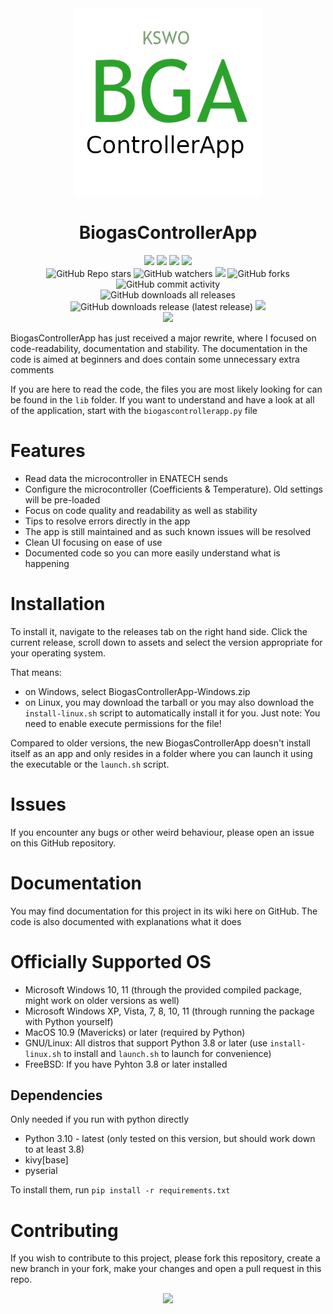 <div id="title" align="center">
    <img src="./BiogasControllerAppLogo.png" width="300">
    <h1>BiogasControllerApp</h1>
</div>

<div id="badges" align="center">
    <img src="https://img.shields.io/github/license/janishutz/BiogasControllerApp.svg">
    <img src="https://img.shields.io/github/repo-size/janishutz/BiogasControllerApp.svg">
    <img src="https://img.shields.io/github/languages/top/janishutz/BiogasControllerApp">
    <img src="https://img.shields.io/github/directory-file-count/janishutz/BiogasControllerApp.svg">
    <br>
    <img alt="GitHub Repo stars" src="https://img.shields.io/github/stars/janishutz/BiogasControllerApp">
    <img alt="GitHub watchers" src="https://img.shields.io/github/watchers/janishutz/BiogasControllerApp">
    <img src="https://img.shields.io/github/issues-pr-raw/janishutz/BiogasControllerApp">
    <img alt="GitHub forks" src="https://img.shields.io/github/forks/janishutz/BiogasControllerApp">
    <img alt="GitHub commit activity" src="https://img.shields.io/github/commit-activity/m/janishutz/BiogasControllerApp">
    <br>
    <img alt="GitHub downloads all releases" src="https://img.shields.io/github/downloads/janishutz/BiogasControllerApp/total?label=Downloads (total)">
    <img alt="GitHub downloads release (latest release)" src="https://img.shields.io/github/downloads/janishutz/BiogasControllerApp/latest/total?label=Downloads (latest)">
    <img src="https://img.shields.io/github/release/janishutz/BiogasControllerApp.svg">
</div>

<div id="donate" align="center">
    <a href="https://store.janishutz.com/donate" target="_blank"><img src="https://store-cdn.janishutz.com/static/support-me.jpg" width="150px"></a>
</div>

BiogasControllerApp has just received a major rewrite, where I focused on code-readability, documentation and stability. The documentation in the code is aimed at beginners and does contain some unnecessary extra comments

If you are here to read the code, the files you are most likely looking for can be found in the `lib` folder. If you want to understand and have a look at all of the application, start with the `biogascontrollerapp.py` file

# Features
- Read data the microcontroller in ENATECH sends
- Configure the microcontroller (Coefficients & Temperature). Old settings will be pre-loaded
- Focus on code quality and readability as well as stability
- Tips to resolve errors directly in the app
- The app is still maintained and as such known issues will be resolved
- Clean UI focusing on ease of use
- Documented code so you can more easily understand what is happening

# Installation
To install it, navigate to the releases tab on the right hand side. Click the current release, scroll down to assets and select the version appropriate for your operating system.

That means:
- on Windows, select BiogasControllerApp-Windows.zip
- on Linux, you may download the tarball or you may also download the `install-linux.sh` script to automatically install it for you. Just note: You need to enable execute permissions for the file!

Compared to older versions, the new BiogasControllerApp doesn't install itself as an app and only resides in a folder where you can launch it using the executable or the `launch.sh` script.

# Issues
If you encounter any bugs or other weird behaviour, please open an issue on this GitHub repository. 

# Documentation
You may find documentation for this project in its wiki here on GitHub. The code is also documented with explanations what it does

# Officially Supported OS
- Microsoft Windows 10, 11 (through the provided compiled package, might work on older versions as well)
- Microsoft Windows XP, Vista, 7, 8, 10, 11 (through running the package with Python yourself)
- MacOS 10.9 (Mavericks) or later (required by Python)
- GNU/Linux: All distros that support Python 3.8 or later (use `install-linux.sh` to install and `launch.sh` to launch for convenience)
- FreeBSD: If you have Pyhton 3.8 or later installed 

## Dependencies
Only needed if you run with python directly
- Python 3.10 - latest (only tested on this version, but should work down to at least 3.8)
- kivy[base]
- pyserial

To install them, run `pip install -r requirements.txt`

# Contributing
If you wish to contribute to this project, please fork this repository, create a new branch in your fork, make your changes and open a pull request in this repo. 


<div id="donate" align="center">
    <a href="https://store.janishutz.com/donate" target="_blank"><img src="https://store-cdn.janishutz.com/static/support-me.jpg" width="150px"></a>
</div>
